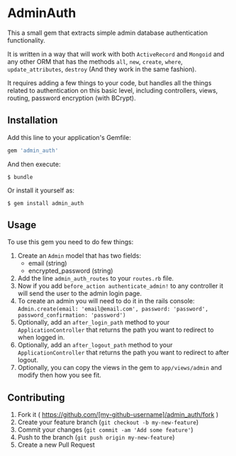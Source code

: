 # AdminAuth

This a small gem that extracts simple admin database authentication functionality.

It is written in a way that will work with both `ActiveRecord` and `Mongoid` and any other ORM that has the methods `all`, `new`, `create`, `where`, `update_attributes`, `destroy` (And they work in the same fashion).

It requires adding a few things to your code, but handles all the things related to authentication on this basic level, including controllers, views, routing, password encryption (with BCrypt).

## Installation

Add this line to your application's Gemfile:

```ruby
gem 'admin_auth'
```

And then execute:

    $ bundle

Or install it yourself as:

    $ gem install admin_auth

## Usage

To use this gem you need to do few things:

1. Create an `Admin` model that has two fields:
    - email (string)
    - encrypted_password (string)
2. Add the line `admin_auth_routes` to your `routes.rb` file.
3. Now if you add `before_action authenticate_admin!` to any controller it will send the user to the admin login page.
4. To create an admin you will need to do it in the rails console: `Admin.create(email: 'email@email.com', password: 'password', password_confirmation: 'password')`
5. Optionally, add an `after_login_path` method to your `ApplicationController` that returns the path you want to redirect to when logged in.
6. Optionally, add an `after_logout_path` method to your `ApplicationController` that returns the path you want to redirect to after logout.
7. Optionally, you can copy the views in the gem to `app/views/admin` and modify then how you see fit.

## Contributing

1. Fork it ( https://github.com/[my-github-username]/admin_auth/fork )
2. Create your feature branch (`git checkout -b my-new-feature`)
3. Commit your changes (`git commit -am 'Add some feature'`)
4. Push to the branch (`git push origin my-new-feature`)
5. Create a new Pull Request
